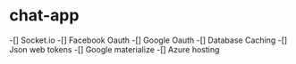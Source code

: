 # chat-app

-[] Socket.io
-[] Facebook Oauth
-[] Google Oauth
-[] Database Caching
-[] Json web tokens
-[] Google materialize
-[] Azure hosting
